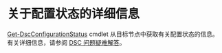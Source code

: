 # 关于配置状态的详细信息

[Get-DscConfigurationStatus](https://technet.microsoft.com/library/mt517868.aspx) cmdlet 从目标节点中获取有关配置状态的信息。 有关详细信息，请参阅 [DSC 问题疑难解答](https://msdn.microsoft.com/powershell/dsc/troubleshooting)。

<!--HONumber=Jul16_HO1-->


